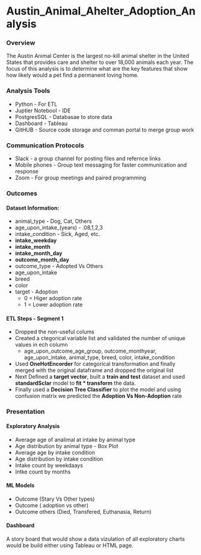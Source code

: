 # Austin_Animal_Ahelter_Adoption_Analysis
### Overview

The Austin Animal Center is the largest no-kill animal shelter in the United States that provides care and shelter to over 18,000 animals each year. The focus of this analysis is to determine what are the key features that show how likely would a pet find a permanent loving home. 

### Analysis Tools
* Python - For ETL 
* Juptier Notebool - IDE 
* PostgresSQL - Databasae to store data
* Dashboard - Tableau
* GitHUB - Source code storage and comman portal to merge group work

### Communication Protocols
* Slack - a group channel for posting files and refernce links
* Mobile phones - Group text messaging for faster communication and response
* Zoom - For group meetings and paired programming

### Outcomes

#### Dataset Information:
* animal_type - Dog, Cat, Others
* age_upon_intake_(years) - .08,1,2,3
* intake_condition - Sick, Aged, etc.
* **intake_weekday** 
* **intake_month**
* **intake_month_day**
* **outcome_month_day**
* outcome_type - Adopted Vs Others
* age_upon_intake
* breed 
* color
* target - Adoption
  * 0 = Higer adoption rate
  * 1 = Lower adoption rate

#### ETL Steps - Segment 1
* Dropped the non-useful colums
* Created a ctegorical variable list and validated the number of unique values in ech column
  *  age_upon_outcome_age_group, outcome_monthyear, age_upon_intake, animal_type, breed, color, intake_condition
* Used **OneHotEncorder** for categorical transformation and finally merged with the original dataframe and dropped the original list
* Next Defined a **target vector**, built a **train and test** dataset and used **standardSclar** model to **fit * transform** the data.
* Finally used a **Decision Tree Classifier** to plot the model and using confusion matrix we predicted the **Adoption Vs Non-Adoption** rate


### Presentation
#### Exploratory Analysis
* Average age of analimal at intake by animal type 
* Age distribution by animal type - Box Plot
* Average age by intake condition
* Age distribution by intake condition
* Intake count by weekdaays
* Intke count by months
#### ML Models
* Outcome  (Stary Vs Other types)
* Outcome ( adoption vs other)
* Outcome others (Died, Transfered, Euthanasia, Return)

#### Dashboard
A story board that would show a data vizulation of all exploratory charts would be build either using Tableau or HTML page.
